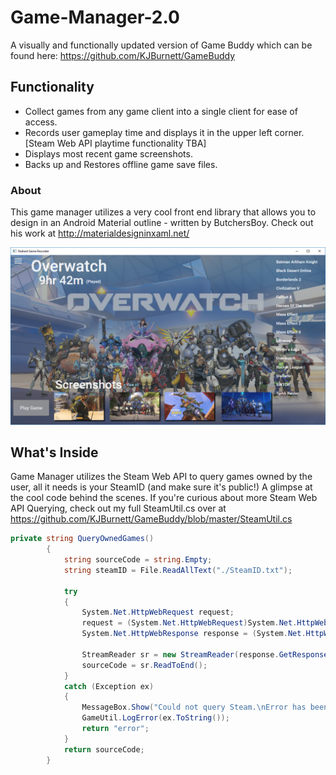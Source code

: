 # Game-Manager-2.0
A visually and functionally updated version of Game Buddy which can be found here: https://github.com/KJBurnett/GameBuddy

## Functionality
- Collect games from any game client into a single client for ease of access.
- Records user gameplay time and displays it in the upper left corner. [Steam Web API playtime functionality TBA]
- Displays most recent game screenshots. 
- Backs up and Restores offline game save files.

### About
This game manager utilizes a very cool front end library that allows you to design in an Android Material outline - written by ButchersBoy. Check out his work at http://materialdesigninxaml.net/

![Alt text](https://raw.githubusercontent.com/KJBurnett/Game-Manager-2.0/master/overwatch%20gamemanager.PNG "Video Game Manager 2.0")

## What's Inside
Game Manager utilizes the Steam Web API to query games owned by the user, all it needs is your SteamID (and make sure it's public!)
A glimpse at the cool code behind the scenes. If you're curious about more Steam Web API Querying, check out my full SteamUtil.cs over at 
https://github.com/KJBurnett/GameBuddy/blob/master/SteamUtil.cs

```C#
private string QueryOwnedGames()
        {
            string sourceCode = string.Empty;
            string steamID = File.ReadAllText("./SteamID.txt");

            try
            {
                System.Net.HttpWebRequest request;
                request = (System.Net.HttpWebRequest)System.Net.HttpWebRequest.Create("http://api.steampowered.com/IPlayerService/GetOwnedGames/v0001/?key=B6FA82B3BBB99EE246C60ED22365D929&steamid=" + steamID + "&format=xml");
                System.Net.HttpWebResponse response = (System.Net.HttpWebResponse)request.GetResponse();

                StreamReader sr = new StreamReader(response.GetResponseStream());
                sourceCode = sr.ReadToEnd();
            }
            catch (Exception ex)
            {
                MessageBox.Show("Could not query Steam.\nError has been logged.");
                GameUtil.LogError(ex.ToString());
                return "error";
            }
            return sourceCode;
        }
```
